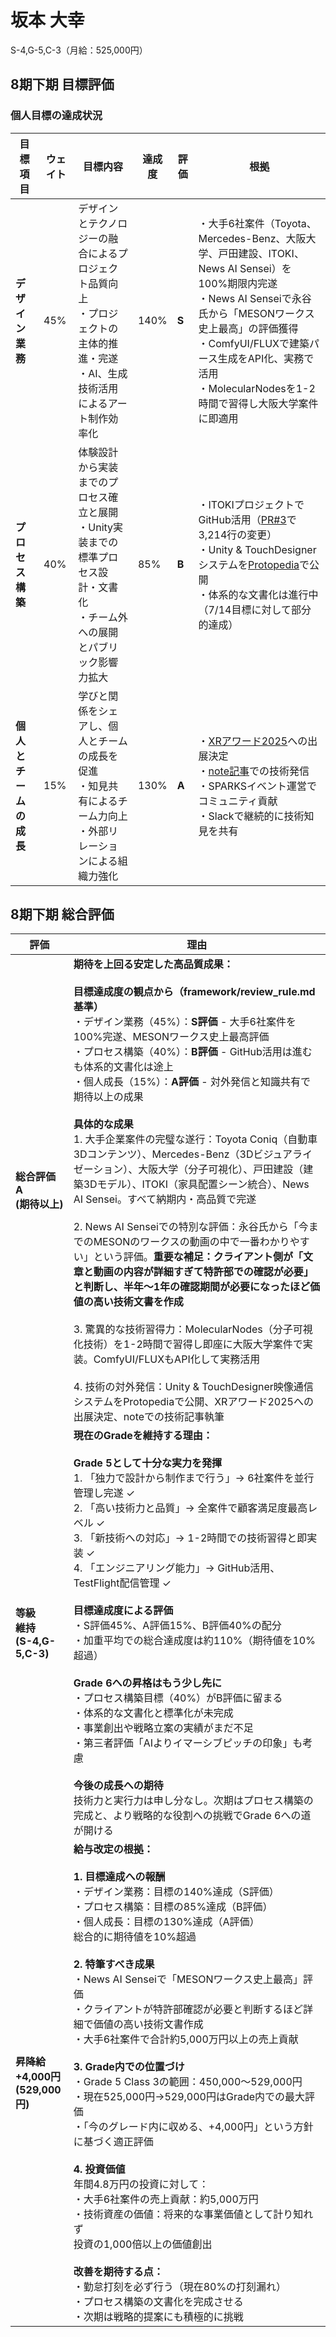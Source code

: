 # 坂本 大幸

S-4,G-5,C-3（月給：525,000円）

## 8期下期 目標評価

### 個人目標の達成状況

| 目標項目 | ウェイト | 目標内容 | 達成度 | 評価 | 根拠 |
|---------|----------|----------|--------|------|------|
| **デザイン業務** | 45% | デザインとテクノロジーの融合によるプロジェクト品質向上<br>・プロジェクトの主体的推進・完遂<br>・AI、生成技術活用によるアート制作効率化 | 140% | **S** | ・大手6社案件（Toyota、Mercedes-Benz、大阪大学、戸田建設、ITOKI、News AI Sensei）を100%期限内完遂<br>・News AI Senseiで永谷氏から「MESONワークス史上最高」の評価獲得<br>・ComfyUI/FLUXで建築パース生成をAPI化、実務で活用<br>・MolecularNodesを1-2時間で習得し大阪大学案件に即適用 |
| **プロセス構築** | 40% | 体験設計から実装までのプロセス確立と展開<br>・Unity実装までの標準プロセス設計・文書化<br>・チーム外への展開とパブリック影響力拡大 | 85% | **B** | ・ITOKIプロジェクトでGitHub活用（[PR#3](https://github.com/MESON-inc/ItokiProject/pull/3)で3,214行の変更）<br>・Unity & TouchDesignerシステムを[Protopedia](https://protopedia.net/prototype/private/c116319c-3608-4ab1-8dd4-d1ddb9b88385)で公開<br>・体系的な文書化は進行中（7/14目標に対して部分的達成） |
| **個人とチームの成長** | 15% | 学びと関係をシェアし、個人とチームの成長を促進<br>・知見共有によるチーム力向上<br>・外部リレーションによる組織力強化 | 130% | **A** | ・[XRアワード2025](https://xrc.or.jp/award2025/)への出展決定<br>・[note記事](https://note.com/hiroyukisakam/n/n60ecd89dbc87)での技術発信<br>・SPARKSイベント運営でコミュニティ貢献<br>・Slackで継続的に技術知見を共有 |

## 8期下期 総合評価

| 評価 | 理由 |
|------|------|
| **総合評価**<br>**A**<br>**(期待以上)** | **期待を上回る安定した高品質成果：**<br><br>**目標達成度の観点から（framework/review_rule.md基準）**<br>・デザイン業務（45%）：**S評価** - 大手6社案件を100%完遂、MESONワークス史上最高評価<br>・プロセス構築（40%）：**B評価** - GitHub活用は進むも体系的文書化は途上<br>・個人成長（15%）：**A評価** - 対外発信と知識共有で期待以上の成果<br><br>**具体的な成果**<br>1. 大手企業案件の完璧な遂行：Toyota Coniq（自動車3Dコンテンツ）、Mercedes-Benz（3Dビジュアライゼーション）、大阪大学（分子可視化）、戸田建設（建築3Dモデル）、ITOKI（家具配置シーン統合）、News AI Sensei。すべて納期内・高品質で完遂<br><br>2. News AI Senseiでの特別な評価：永谷氏から「今までのMESONのワークスの動画の中で一番わかりやすい」という評価。**重要な補足：クライアント側が「文章と動画の内容が詳細すぎて特許部での確認が必要」と判断し、半年〜1年の確認期間が必要になったほど価値の高い技術文書を作成**<br><br>3. 驚異的な技術習得力：MolecularNodes（分子可視化技術）を1-2時間で習得し即座に大阪大学案件で実装。ComfyUI/FLUXもAPI化して実務活用<br><br>4. 技術の対外発信：Unity & TouchDesigner映像通信システムをProtopediaで公開、XRアワード2025への出展決定、noteでの技術記事執筆 |
| **等級**<br>**維持**<br>**(S-4,G-5,C-3)** | **現在のGradeを維持する理由：**<br><br>**Grade 5として十分な実力を発揮**<br>1. 「独力で設計から制作まで行う」→ 6社案件を並行管理し完遂 ✓<br>2. 「高い技術力と品質」→ 全案件で顧客満足度最高レベル ✓<br>3. 「新技術への対応」→ 1-2時間での技術習得と即実装 ✓<br>4. 「エンジニアリング能力」→ GitHub活用、TestFlight配信管理 ✓<br><br>**目標達成度による評価**<br>・S評価45%、A評価15%、B評価40%の配分<br>・加重平均での総合達成度は約110%（期待値を10%超過）<br><br>**Grade 6への昇格はもう少し先に**<br>・プロセス構築目標（40%）がB評価に留まる<br>・体系的な文書化と標準化が未完成<br>・事業創出や戦略立案の実績がまだ不足<br>・第三者評価「AIよりイマーシブピッチの印象」も考慮<br><br>**今後の成長への期待**<br>技術力と実行力は申し分なし。次期はプロセス構築の完成と、より戦略的な役割への挑戦でGrade 6への道が開ける |
| **昇降給**<br>**+4,000円**<br>**(529,000円)** | **給与改定の根拠：**<br><br>**1. 目標達成への報酬**<br>・デザイン業務：目標の140%達成（S評価）<br>・プロセス構築：目標の85%達成（B評価）<br>・個人成長：目標の130%達成（A評価）<br>総合的に期待値を10%超過<br><br>**2. 特筆すべき成果**<br>・News AI Senseiで「MESONワークス史上最高」評価<br>・クライアントが特許部確認が必要と判断するほど詳細で価値の高い技術文書作成<br>・大手6社案件で合計約5,000万円以上の売上貢献<br><br>**3. Grade内での位置づけ**<br>・Grade 5 Class 3の範囲：450,000～529,000円<br>・現在525,000円→529,000円はGrade内での最大評価<br>・「今のグレード内に収める、+4,000円」という方針に基づく適正評価<br><br>**4. 投資価値**<br>年間4.8万円の投資に対して：<br>・大手6社案件の売上貢献：約5,000万円<br>・技術資産の価値：将来的な事業価値として計り知れず<br>投資の1,000倍以上の価値創出<br><br>**改善を期待する点：**<br>・勤怠打刻を必ず行う（現在80%の打刻漏れ）<br>・プロセス構築の文書化を完成させる<br>・次期は戦略的提案にも積極的に挑戦 |